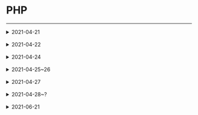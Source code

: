# PHP
------------
<details>
<summary>2021-04-21</summary>
<div markdown="2021-04-21">

## 2021-04-21(졸작으로 인해 늦어진 TIL 작성)
------------
PHP는 C언어를 기반으로 만들어진 서버 측에서 실행되는 '서버 사이드 스크립트' 언어이다.<br/>
서버 사이드 스크립트란 서버 측에서 수행하는 처리를 의미한다.<br/>
브라우저에서 요청한 HTML 문서에 서버 사이드 스크립트 언어의 코드가 포함되어 있으면, 서버는 이 부분을 자신이 처리하고 그 결과를 브라우저에 보내 주고
이러한 서버 사이드에서 자주 사용하는 스크립트 언어가 바로 PHP입니다.<br/>
PHP로 작성된 코드를 HTML 코드 안에 추가하면, 웹 서버는 해당 코드를 해석하여 자동으로 HTML 문서를 생성하여서 PHP를 사용하면 동적으로 빠르게 HTML 문서를 만들 수 있다.<br/>
+ 서버에 미리 저장된 파일이 아닌 서버에 있는 데이터들을 서버 사이드 스크립트 언어로 가공하여 생성되는 페이지를 동적 웹 페이지(dynamic web page)라고 한다.<br/>
+ [인용 TCP-SCHOOL](http://www.tcpschool.com/php/intro)

------------
## 변수 선언
PHP에서 변수를 선언할 때는 변수의 이름 앞에 달러($) 기호를 사용하여 선언하고 따로 타입을 명시하지 않는다.<br/><br/>

+ 정수
```php
$a = 10;
$b = 20;
$c = $a + $b; //$c == 30;
```

+ 실수
```php
$a2 = 0.1;
$b2 = 0.2;
$c2 = $a2 + $b2; //$c2 == 0.3;
```

+ 문자열
```php
$str = "PHP";
$str2 = "HI";
(잘못된 방법)$str3 = $str + $str2; //$str == 0; PHP에서는 문자열에 '+'기호를 넣어줄 경우 숫자로 인식되어 값이 0으로 나온다.
$str3 = $str.$str2 //$str3 == "PHPHI";
```

+ 배열
```php
$arr = [1, 2, 3, 4, 5];
$arr2 = [1, '2', "3", '4', 5];
$arr3 = $arr.$arr2 //당연히 오류 발생. C언어를 기반으로 하였으므로 반복문으로 출력이 가능하다.
```
<br/>
+ 알아둬서 나쁘지 않은 것<br/>
실수의 값을 연결하여 보여주고 싶을때 아래와 같이<br/>
$str4 = $a.$b로 선언할 경우 -> $str4 == 0.10.2 이렇게 나온다. 이는<br/>
$str3 = "$a"."$b"로 해결이 가능하다.<br/>
배열을 합치고 싶으면 array_merge라는 함수를 이용하여 가능하다. -> $arr3 = array_merge($arr, $arr2) -> $arr3 == [1, 2, 3, 4, 5, 1, '2', "3", '4', 5];<br/><br/><br/>

## 변수 이름의 생성 규칙
변수의 이름은 그 변수가 가지는 데이터의 의미를 잘 나타내도록 작성하는 것이 좋다.<br/>
PHP에서는 이러한 변수의 이름을 작성할 때 반드시 지켜야 하는 다음과 같은 규칙이 있다.

1. 변수의 이름은 영문 대소문자, 숫자, 언더스코어(_)로만 구성된다.
2. 변수의 이름은 숫자와의 구분을 빠르게 하기 위해 숫자로는 시작할 수 없다.
3. 변수의 이름에는 공백이 포함될 수 없다.
4. 변수의 이름으로 PHP에서 미리 정의한 $this는 사용할 수 없다.
5. 변수의 이름은 대소문자를 구분한다.<br/><br/><br/>

## 변수의 종류
PHP에서 변수는 스크립트 내 어느 곳에서나 선언할 수 있다.<br/>
변수의 유효 범위(variable scope)란 특정 변수를 참조되거나 사용할 수 있는 스크립트 내의 범위를 의미한다.<br/>
PHP에서는 이러한 변수의 유효 범위에 따라 변수의 종류를 다음과 같이 구분한다.<br/>

1. 지역 변수(local variable)
    + 지역 변수<br/>
         함수 내부에서 선언된 변수는 오직 함수 내부에서만 접근할 수 있다.<br/>
         또한, 함수 내부에서 선언된 변수는 함수의 호출이 종료되면 메모리에서 제거된다.<br/>
         이렇게 함수 내부에서 선언된 변수를 지역 변수(local variable)라고 한다.<br/><br/>
         
2. 전역 변수(global variable)
    + 전역 변수<br/>
    함수 밖에서 선언된 변수는 함수 밖에서만 바로 접근할 수 있다.<br/>
    함수 밖에서 선언된 변수를 함수 내부에서 접근하고자 할 때는 global 키워드를 함께 사용해야 한다.<br/>
    이렇게 함수 밖에서 선언된 변수를 전역 변수(global variable)라고 한다.<br/><br/>
    
    + 슈퍼 글로벌, 슈퍼전역변수, 초전역변수<br/>
    PHP는 미리 정의된 전역 변수인 슈퍼 글로벌(superglobal)을 제공한다.<br/>
    이러한 슈퍼 글로벌은 특별한 선언 없이 스크립트 내의 어디에서라도 바로 사용할 수 있다.<br/>
    PHP에서 제공하는 슈퍼 글로벌은 다음과 같다.<br/><br/>

    #### $GLOBALS
    변수 앞에 global을 붙여 사용한다.
    ```php
        $x = 1;
        function globalfun() {
            global $x;
        }
    ```
    이렇게 하면 함수globalfun() 내부에서 $x의 값을 사용할 수 있지만 다른 함수에서는 불가능 하므로 다시 선언 해주어야 한다.<br/><br/>

    #### $_SERVER
    사용시 서버에 대한 정보를 찾아올 수 있다.<br/>
    그뿐만 아니라 $_SERVER 변수를 통해 사용자가 PC에서 접속했는지 서버에서 접속했는지 알 수 있다.<br/>
    $_SERVER['PHP_SELF'] 현재 실행중인 파일 이름<br/>
    $_SERVER[´SERVER_NAME´] 호스트 서버 이름 등등<br/><br/>

    #### $_GET
    HTML form이 method="GET"으로 제출되었을 때 form 데이터를 수집하는 데 사용하고 또한 변수를 전달할 때도 사용한다.
    ```php
    <form action="<?php echo $_SERVER['PHP_SELF'];?>" method="GET">
        ID : <input type="text" name="GET_TEST">
        <input type="submit">
    </form>
    ```
    ```php
    $id = $_GET['GET_TEST'];
    echo $id;
    ```
    이런 식으로 가능하다.<br/>
    GET 방식 이므로 입력한 값이 '123' 이라면 URL에 "http://localhost/~~~?GET_TEST=123"으로 나타난다.<br/>
    여기서 'echo'는 글자를 HTML 으로 변환하여 출력해준다. 비슷한 코드로 print가 있다.<br/><br/>

    #### $_POST
    HTML form이 method="POST"으로 제출되었을 때 form 데이터를 수집하는 데 사용하고 또한 변수를 전달할 때도 사용한다.
    ```php
    <form action="<?php echo $_SERVER['PHP_SELF'];?>" method="POST">
        ID : <input type="text" name="POST_TEST">
        <input type="submit">
    </form>
    ```
    ```php
    $id = $_POST['POST_TEST'];
    echo $id;
    ```
    위 GET방식과 매우 비슷하지만 둘의 차이는 크게 URL에 나타나지 않는다.<br/><br/>

    #### $_REQUEST
    HTML form이 method="POST" 또는 method="GET"으로 제출되었을 때 form 데이터를 수집하는 데 사용하고 또한 변수를 전달할 때도 사용한다.<br/>
    ```php
    <form action="<?php echo $_SERVER['PHP_SELF'];?>" method="POST or GET">
        ID : <input type="text" name="REQUEST_TEST">
        <input type="submit">
    </form>
    ```
    ```php
    $name = $_REQUEST['fname'];
    echo $name;
    ```
    GET, POST 둘다 상관 없이 HTML form이 제출한 데이터를 받아올 수 있다.<br/><br/>

    #### $_FILES
    HTML form안 input type="file"일때 업로드된 파일 데이터를 수집하는 데 사용한다.<br/>
    ```php
    <form enctype="multipart/form-data" action="<?php echo $_SERVER['PHP_SELF']; ?>" method="POST">
        FILE : <input type="file" name="FILE_TEST">
        <input type="submit">
    </form>
    ```
    ```php
    if (count($_FILES)) {
        echo "<pre>";
        echo "업로드된 파일의 대한 정보\n";
        print_r($_FILES);
        echo "</pre>";
    }
    ```
    위 코드는 결과물이 예상이 잘 안될것이다. 만약 파일을 선택한 후 전송 버튼을 누르게 되면
    ```php
    Array
    (
    [FILE_TEST] => Array
        (
            [name] => 파일이름
            [type] => 파일의 타입
            [tmp_name] => 파일의 위치경로
            [error] => 에러 검출 횟수
            [size] => 파일의 크기(byte)
        )
    )
    ```
    업로드된 파일의 대한 정보가 나타나게 된다.<br/><br/>

    #### $_COOKIE
    $_COOKIE는 쿠키에 대한 코드 입니다.<br/>
    먼저 쿠키란?<br/>
    쿠키(cookie)란 웹 사이트에 접속할 때 서버에 의해 사용자의 컴퓨터에 저장되는 정보를 의미한다.<br/>
    쿠키는 사용자를 식별하는데 종종 사용된다.<br/>
    쿠키는 서버가 사용자 컴퓨터에 내장하는 작은 파일이다.<br/>
    같은 컴퓨터가 브라우져로 페이지를 요청할 때마다, 쿠키도 함께 보낸다.<br/>
    웹 사이트는 이렇게 저장된 사용자의 정보를 클라이언트(client) 측의 컴퓨터에 남겨서 필요할 때마다 재사용한다.<br/>
    현재 이러한 쿠키는 로그인 정보나 장바구니 정보를 저장하는 용도로 많이 활용되고 있다.<br/>
    하지만 사용자의 정보가 컴퓨터에 고스란히 남기 때문에 사생활 침해의 우려가 있으며, 보안과 관련된 이슈를 가지고 있다.<br/>

    //setcookie (이름, 값, 폐기 일자);<br/>
    //더 자세한 속성 : setcookie ( $name [, $value [, $expire [, $path [, $domain [, $secure [, $httponly ]]]]]] )
    ```php
    if ($_POST != null) {
        $POST_COOKIE = $_POST['COOKIE_TEST'];
        setcookie("COOKIE", $POST_COOKIE, time() + 60 * 1);
        header("Location: ./test.php");
        }
    ```
    setcookie() 함수의 매개변수 중에서 쿠키 명을 제외한 매개변수는 모두 옵션이다.<br/>
    쿠키는 명시된 지속 시간이 지나면 무효가 되며, 지속 시간을 전달하지 않으면 브라우저가 닫히기 전까지 계속 유효하다.<br/>
    또한, 사용자가 직접 삭제하지 않는 한 브라우저에 계속 남아 있을 것이다.<br/>
    쿠키를 생성할 때 유효한 주소와 경로를 매개변수로 전달할 수 있다.<br/>
    만약 HTTPS 프로토콜에서 사용하려면 secure 값을 true로 설정해야 한다.
    또한, HTTP 프로토콜에서만 사용하도록 하려면 httponly 값을 true로 설정하면 된다.
    ```php
    <?php
        $cookie = $_COOKIE['COOKIE'];
        echo "쿠키 정보：{$cookie}";
    ?>
    
    <form method="POST" action="./test.php">
        <input type="text" name="COOKIE_TEST">
        <input type="submit" value="전송">
    </form>
    ```
    PHP에서 unset() 함수나 setcookie() 함수를 사용하면, 생성된 쿠키를 삭제할 수 있다.<br/>
    ```php
    unset($_COOKIE["COOKIE"]);
    or
    setcookie($cookieName, $POST_COOKIE, time()-60, "/");
    ```
    <br/>

    #### $_SESSION
    $_SESSION는 쿠키에 대한 코드 입니다.<br/>
    세션(session)이란 웹 사이트의 여러 페이지에 걸쳐 사용되는 사용자 정보를 저장하는 방법을 의미한다.<br/>
    사용자가 브라우저를 닫아 서버와의 연결을 끝내는 시점까지를 세션이라고 한다.<br/>
    쿠키는 클라이언트 측의 컴퓨터에 모든 데이터를 저장한다. 하지만 세션은 서비스가 돌아가는 서버 측에 데이터를 저장하고, 세션의 키값만을 클라이언트 측에 남겨둔다.<br/>
    브라우저는 필요할 때마다 이 키값을 이용하여 서버에 저장된 데이터를 사용하게 된다.<br/>
    이러한 세션은 보안에 취약한 쿠키를 보완해주는 역할을 하고 있다.<br/><br/>

    PHP에서는 session_start() 함수를 이용하여 새로운 세션을 시작하거나, 기존의 세션을 다시 시작할 수 있다.<br/>
    session_start() 함수는 세션 아이디가 이미 존재하는지를 확인하고, 존재하지 않으면 새로운 아이디를 만든다.<br/>
    만약 이미 존재하는 세션 아이디가 있을 때는 원래 있던 세션 변수를 다시 불러와서 사용할 수 있도록 한다.<br/>
    세션 아이디는 웹 서버에 의해 무작위로 만들어진 숫자이다.<br/>
    이 세션 아이디는 세션이 유지되는 동안 클라이언트 측에 저장되며, 세션 변수를 등록하는 키로 사용된다.<br/>
    웹 서버에서는 클라이언트로부터 받아온 세션 아이디를 가지고, 해당 아이디에 대응되는 세션 변수에 접근할 수 있다.<br/>
    쿠키와 마찬가지로 세션도 어떤 헤더보다도 먼저 생성해야만 한다.<br/>
    세션의 지속 시간은 쿠키와 달리 php.ini 파일에 설정되어 있으므로, 따로 명시해주지 않아도 된다.
    ```php
    session_start();
    ```
    세션이 생성되고 나면 세션 변수를 수퍼 글로벌인 $_SESSION 배열에 등록할 수 있다.<br/>
    이때 세션 변수의 이름이 키값이 되며, 이 내용은 서버 측에 저장된다.<br/>
    등록된 세션 변수는 등록을 해지하지 않는 한 세션이 끝날 때까지 유지된다.
    ```php
    $_SESSION["name"] = "김씨";
    $_SESSION["age"] = 21;
    ```

    생성된 세션 변수는 $_SESSION["~"]으로 접근할 수 있다.
    ```php
    session_start();
    session = "session_test";
    $_SESSION['SESSION'] = $session;
    ```
    ```php
    echo "세션 정보：{$_SESSION['SESSION']}";
    ```
    세션 변수의 사용이 모두 끝나면, 세션 변수의 등록을 해지할 수 있다.<br/>
    unset() 함수를 사용하면, 특정 이름의 세션 변수만을 해지할 수 있다.<br/>
    현재 등록된 모든 세션 변수를 해지하고자 할 때에는 session_unset() 함수를 사용하면 된다.<br/>
    또한, 세션을 자체를 완전히 종료하려면 session_destroy() 함수를 사용하여 세션 아이디를 삭제하면 된다.<br/>
    ```php
    unset($_SESSION["session"]); //해당 세션 등록 해지
    session_unset(); //모든 세션 등록 해지
    session_destroy(); //세션 자체를 종료
    ```
    <br/>

3. 정적 변수(static variable)
    + 정적 변수<br/>
    정적 변수(static variable)란 함수 내부에서 static 키워드로 선언한 변수를 의미한다.<br/>
    함수 내부에서 선언된 정적 변수는 함수의 호출이 종료되더라도 메모리상에서 사라지지 않다.<br/>
    하지만 지역 변수처럼 해당 함수 내부에서만 접근할 수 있다.<br/>
    ```php
    function staticfun() {
        static $cnt = 0;
        echo "static count의 값 : {$cnt}<br>";
        $cnt++;
    }
    staticfun();
    staticfun();
    staticfun();
    ```
------------
</div>
</details>
<br>

<details>
<summary>2021-04-22</summary>
<div markdown="2021-04-22">

## 2021-04-22
#### 중간고사

</div>
</details>
<br>

<details>
<summary>2021-04-24</summary>
<div markdown="2021-04-24">

## 2021-04-24
------------
## 상수
상수란 변수와 마찬가지로 데이터를 저장할 수 있는 메모리 공간을 의미한다.<br/>
하지만 상수가 변수와 다른 점은 한 번 선언되면, 스크립트가 실행되는 동안 그 데이터를 변경하거나 해제할 수 없다는 점이다.<br/>
PHP에서는 define() 함수를 사용하여 상수를 선언할 수 있다.<br/>
 + define()
    ```php
    define(상수이름, 상수 값, 대소문자구분여부)
    //대소문자구분여부의 디폴트(false, 빈칸 가능)는 구분하고, true가 들어가면 구분을 하지 않는다.
    ```
    ```php
    function definefunc(){
        echo def; // 에러발생
        define("def", "define() 테스트");
        echo def; // 정상출력
        }
        
        definefunc();
        echo "<br>".def; // 정상출력(이해를 돕기위한 <br>태그 삽입)
    ```
    <br/>

## 마법 상수
PHP는 어떤 스크립트에서도 사용할 수 있는 미리 정의된 다양한 상수를 제공한다.<br/>
// pre 태그는 '```' 로 감싸면 제대로 보여지지 않아서 평문으로 작성 //<br/>

    <?php
    echo "<pre>";
    print_r(get_defined_constants(true));
    echo "</pre>";
    ?>

위 코드를 실행 시키면 [이러한](/php/php_magicconstants.md) 화면이 나온다.<br/>
PHP는 위와 같이 미리 정의된 상수 이외에도 어디에 사용하느냐에 따라 용도가 변경되는 8개의 마법 상수를 제공한다.<br/>
이러한 마법 상수는 대소문자를 구분하지 않는다.<br/>

    __LINE__ : 파일의 현재 줄 번호를 반환한다.

    __FILE__ : 파일의 전체 경로와 이름을 반환한다. include 내부에서 사용할 경우 include된 파일명을 반한다.

    __DIR__	: 파일의 디렉터리를 반환한다. 포함한 파일 안에서 사용할 경우 포함된 파일의 디렉터리를 반환한다.
              dirname(__FILE__)과 같은 결과를 반한다.

    __FUNCTION__ : 함수의 이름을 반환한다.
    
    __CLASS__ : 클래스의 이름을 반환한다. 클래스 이름은 대소문자를 구분한다.

    __TRAIT__ : 클래스의 이름을 반환한다. 클래스 이름은 대소문자를 구분한다. 트레이트의 이름은 트레이트를 선언한 네임스페이스를 포함한다.

    __METHOD__	클래스의 메소드 이름을 반환한다.

    __NAMESPACE__	현재 네임스페이스의 이름을 반환한다.


    <?php
    echo " __LINE__ : " . __LINE__;
    echo "<br>";
    echo " __FILE__ : " . __FILE__;
    echo "<br>";
    echo " __DIR__ : " . __DIR__;
    echo "<br>";
    echo "dirname(__FILE__) : " . dirname(__FILE__);
    echo "<br>";
    echo " __FUNCTION__ : " . __FUNCTION__;
    echo "<br>";
    echo " __CLASS__ : " . __CLASS__;
    echo "<br>";
    echo "__TRAIT__ : " . __TRAIT__;
    echo "<br>";
    echo " __METHOD__ : " . __METHOD__;
    ?>
    
 
## 기본 타입
타입(data type)이란 프로그램에서 다룰 수 있는 값의 종류를 의미한다.<br/>
PHP에서는 여러 가지 형태의 타입을 미리 정의하여 제공하고 있으며, 이것을 기본 타입이라고 한다.<br/>
PHP가 제공하는 기본 타입은 다음과 같다.<br/>

1. 불리언(boolean)
    + 불리언은 참(true)과 거짓(false)을 표현
    + PHP에서 불리언은 상수인 true와 false를 사용해 나타내며, 대소문자를 구분하지는 않는다. 아래 값들은 모두 false 값을 가진다.
         - 불리언 : false
         - 정수 : 0
         - 실수 : 0.0
         - 빈 문자열과 문자열 "0"
         - 빈 배열
         - NULL

    ```php
    var_dump((bool) false);
    echo "<br>";
    var_dump((bool) "false");
    echo "<br>";
    var_dump((bool) 0);
    echo "<br>";
    var_dump((bool) -100);
    echo "<br>";
    var_dump((bool) 0.0);
    echo "<br>";
    var_dump((bool) "");
    echo "<br>";
    var_dump((bool) "0");
    echo "<br>";
    var_dump((bool) array());
    echo "<br>";
    var_dump((bool) null);
    ```
    <br/>

2. 정수(integer)
    + 정수(integer)는 부호를 가지는 소수부가 없는 수를 의미한다.
    + PHP에서 정수의 표현 범위는 운영체제에 따라 달라지며, 64비트 운영체제를 기준으로 -263 ~ (263 - 1) 사이의 값을 가진다.
    + PHP에서는 부호가 없는 정수(unsigned integer)는 지원하지 않는다.
    + 정수는 10진수, 8진수(0으로 시작), 16진수(0x로 시작)로도 표현할 수 있다.

    ```php
    echo "INT 타입의 크기는 " . PHP_INT_SIZE . "바이트 입니다.<br>";
    echo "INT 타입이 표현할 수 있는 가장 큰 수는 " . PHP_INT_MAX . " 입니다.<br>";
    $int1 = 9223372036854775807; // PHP_INT_MAX의 값
    $int2 = 9223372036854775808; // PHP_INT_MAX보다 1큰 값
    echo $int1 . "<br>" . $int2;
    ```
    위의 예제에서 상수 PHP_INT_SIZE는 정수 타입의 크기를<br/>
    PHP_INT_MAX의 값은 정수 타입이 표현할 수 있는 가장 큰 수를 나타낸다.<br/>
    PHP에서는 변수에 정수의 최대 범위를 넘는 값이 대입되면, 그 변수는 자동으로 실수형(float)으로 인식된다.<br/><br/>

3. 실수(float)
    + 실수는 소수부나 지수부를 가지는 수를 의미하며, 정수보다 더 넓은 표현 범위를 가진다.
    + PHP에서 실수의 표현 범위는 운영체제에 따라 달라지지만 대략 ~1.8e307까지 표현할 수 있다.
    + 컴퓨터에서 실수를 표현하는 방식은 반드시 오차가 존재하는 한계를 지니므로, 실수형끼리 직접 값을 비교하는 것은 피하는 것이 좋다.

    ```php
    echo "FLOAT 타입이 표현할 수 있는 가장 큰 수는 " . PHP_FLOAT_MAX . " 입니다.<br>";
    $int1 = 1.7976931348623E+308; // PHP_INT_MAX의 값
    $int2 = 1.7976931348623E+308; // PHP_INT_MAX보다 1큰 값
    $int2 = $int2 + pow(10, 295); // pow(a, b) -> a의 b제곱값

    echo $int1 . "<br>" . $int2;
    echo "<br>".pow(10, 295);
    ```
    PHP에서는 e 지수 표현과 E 지수 표현이 모두 가능하다.<br/>
    변수에 실수의 최대 범위를 넘는 값이 대입되면, 그 변수는 자동으로 미리 정의된 상수인 INF로 인식된다.<br/>
    ```php
    $int1 = 13910230.324923490324923490324923490324923490324923490; // PHP_INT_MAX의 값
    $int2 = 13910230.324923490324923490324923490324923490324923490111233123;

    if($int1 == $int2){
        echo "같아요";
    } else {
        echo "틀려요";
    }
    ```
    $int1과 $int2는 다르지만 코드를 실행시키면 "같아요"가 출력된다.<br/><br/>

4. 문자열(string)
    + 문자열(string)은 일련의 연속된 문자(character)들의 집합을 의미한다.
    + PHP에서 문자열 리터럴은 큰따옴표("")나 작은따옴표('')로 감싸서 표현한다.
    + 아스키(ASCII) 인코딩 환경에서 영문자는 한 글자당 1바이트, 한글은 한 글자당 2바이트로 표현된다.
    + UTF-8 인코딩 환경에서는 영문자는 한 글자당 1바이트, 한글은 한 문자당 3바이트로 표현된다.

    ```php
    $str1 = "PHP";
    $str2 = "가";

    echo strlen($str1); // 3
    echo "<br>";
    echo strlen($str2); // 18
    ```
    한글이 한 문자당 3바이트로 처리되는 것을 확인할 수 있다.<br/><br/>

5. 배열(array)
    + PHP에서 배열(array)은 한 쌍의 키(key)와 값(value)으로 이루어진 맵(map)으로 구성되는 순서가 있는 집합을 의미한다.
    + map의 키값으로는 정수와 문자열만이 가능하며, 하나의 배열에 두 가지 키값을 같이 사용할 수 있다.
    + 정수와 문자열 이외에 다른 타입의 값을 키값으로 사용하면, 내부적으로 다음과 같이 타입 변환이 이루어진다.
        - 불리언은 true는 1로, false는 0으로 자동 타입 변환된다.
        - 유효한 숫자로만 이루어진 문자열은 정수나 실수로 자동 타입 변환된다.
        - 실수는 소수 부분이 제거되고, 정수로 자동 타입 변환된다.
        - NULL은 빈 문자열("")로 자동 타입 변환된다.
        - 배열과 객체는 배열의 키값으로 사용할 수 없다.
        ```php
        $arr = array(
            1 => "첫 번째 값",   // PHP의 배열에서 키값의 1과 "1"은 같은 값을 나타냄.
            "1" => "두 번째 값", // 같은 키값을 사용하여 두 번 선언했기 때문에 나중에 선언된 "두 번째 값"만 남게됨.
            10 => "세 번째 값",
            -10 => "네 번째 값"
        );
        var_dump($arr);
        echo "<br>";
        echo $arr[1];
        echo "<br>";
        echo $arr["1"];
        echo "<br>";
        echo $arr[10];
        echo "<br>";
        echo $arr[-10];
        ```
        첫 번째 배열 요소의 키값인 1과 두 번째 배열 요소의 키값인 "1"은 같은 값으로 저장된다.<br/>
        PHP에서는 같은 키값으로 여러 번 맵(map)을 선언할 경우, 그 키에 해당하는 값을 계속 덮어써서 맨 마지막에 선언된 값만을 저장하게 된다.<br/><br/>

6. 객체(object)
    + 객체(object)는 클래스의 인스턴스(instance)를 저장하기 위한 타입이다.
    + 객체는 프로퍼티(properties)과 메소드(methods)를 포함할 수 있다.
    ```php
    class PHP
    {
        public function PHP2()
        {
            $this->lec_01 = "PHP";
            $this->lec_02 = "WITH";
            $this->lec_03 = "MySQL";
        }
    }

    $str = new PHP;
    $str->PHP2();
    echo $str->lec_01;
    echo "<br>";
    echo $str->lec_02;
    echo "<br>";
    echo $str->lec_03;
    ```

7. 리소스(resource)
    + 리소스(resource)는 PHP 외부에 존재하는 외부 자원을 의미한다.
    + 리소스는 데이터베이스 함수 등에서 데이터베이스 연결 등을 반환할 때 사용된다.<br/><br/>

8. NULL
    + NULL은 오직 한 가지 값(NULL 상수)만을 가질 수 있는 특별한 타입이다.
    + NULL 타입의 변수란 아직 어떠한 값도 대입되지 않은 변수를 의미한다.
    ```php
    $a;
    var_dump($a);


    $a = 100;
    var_dump($a);


    unset($a);
    var_dump($a);
    ```
    PHP에서 초기화하지 않은 변수는 NULL로 자동 초기화한다.<br/>
    -> var_dump($a)에서 화면에 에러가 발생하여 Undefined variable $a 즉 지정되지 않았다는 에러가 출력된다.<br/>
    삭제되거나 존재하지 않는 변수를 참조할 경우에도 NULL을 반환한다.<br/>
    -> 위 코드에선 반환전 $a의 값을 삭제했으므로 마찬가지로 에러가 발생한다.<br/><br/>


## 타입 변환
 + 자동 타입 변환<br/>
    PHP에서는 변수의 타입은 해당 변수에 대입하는 값에 따라 자동으로 결정되기 때문에 변수를 선언할 때 타입을 명시할 필요가 없다.<br/>
    이러한 타입 변환을 자동 타입 변환이라 한다.<br/>
    ```php
    $auto = "문자열"; // string
    echo $auto."<br>";
    $auto = 10;       // int
    echo $auto."<br>";
    $auto = 3.14;     // float
    echo $auto."<br>";
    ```
    <br/>

 + 강제 타입 변환<br/>
    PHP에서는 변수에 값을 대입할 때마다 변수의 타입이 그것에 맞게 변하게 된다.<br/>
    하지만 사용자가 직접 데이터의 타입을 변환해야 할 경우도 많다.<br/>
    PHP에서는 이러한 강제 타입 변환을 타입 캐스트 연산자인 괄호(())를 사용하여 수행할 수 있다.<br/>
    변환시키고자 하는 데이터나 변수의 앞에 괄호를 붙이고, 그 괄호 안에 변환할 타입을 적으면 된다.<br/>
    ```php
    $cast1 = 10;
    var_dump($cast1);           // int(10)  
    echo "<br>";

    $cast2 = (boolean) $cast1;
    var_dump($cast2);           // bool(true)
    echo "<br>";

    $cast3 = 0;
    var_dump($cast3);           // int(0)  
    echo "<br>";

    $cast4 = (boolean) $cast3;
    var_dump($cast4);           // bool(false)
    ```
    <br/>

 + 가변 변수<br/>
    PHP에서는 변수의 타입뿐만 아니라 변수의 이름까지 동적으로 바꿀 수 있다.<br/>
    이러한 변수를 가변 변수(variable variables)라고 하며, 해당 변수의 값을 또 다른 변수의 이름으로 취급한다.
    ```php
    $PHP = "HTML";
    $HTML = "CSS";
    $CSS = "JavaScript";
    $JavaScript = "Ajax";
    $Ajax = "PHP";  

    echo $PHP;       // HTML
    echo "<br>";
    echo $$PHP;      // $HTML -> CSS
    echo "<br>";
    echo $$$PHP;     // $$HTML -> $CSS -> JavaScript
    echo "<br>";
    echo $$$$PHP;    // $$$HTML -> $$CSS -> $JavaScript -> Ajax
    echo "<br>";
    echo $$$$$PHP;   // $$$$HTML -> $$$CSS -> $$JavaScript -> $Ajax -> PHP
    echo "<br>";
    echo $$$$$$PHP;  // $$$$$HTML -> $$$$CSS -> $$$JavaScript -> $$Ajax -> $PHP -> HTML
    echo "<br>";
    echo $$$$$$$PHP; // $$$$$$HTML -> $$$$$CSS -> $$$$JavaScript -> $$$Ajax -> $$PHP -> $HTML -> CSS ...
    ```
    각 변수가 가지는 값이 변수의 이름인 변수의 값으로 변경된다.<br/>
    즉 $PHP = "HTML"이면 $$PHP는 $PHP의 값이 "HTML"이었으므로 HTML이라는 변수의 값인 "CSS"라는 값을 가지게 된다.<br/><br/>
------------
</div>
</details>
<br>

<details>
<summary>2021-04-25~26</summary>
<div markdown="2021-04-25~26">

## 2021-04-25~26
#### 중간고사

</div>
</details>
<br>

<details>
<summary>2021-04-27</summary>
<div markdown="2021-04-27">

## 2021-04-27
#### 개인사정으로 인한 지체

</div>
</details>
<br>

<details>
<summary>2021-04-28~?</summary>
<div markdown="2021-04-28~?">

## 2021-04-28~?
#### 졸업작품에 대한 회의와 화면공유로 실시간 소통 코딩, 개인 프로젝트로 인해 지체예정

</div>
</details>
<br>

<details>
<summary>2021-06-21</summary>
<div markdown="2021-06-21">

## 2021-06-21
#### 기말고사 이후 작성 시작
#### 표 내부 "|"의 글자가 제대로 작성되지 않는 문제로 "/"로 대체하였습니다.
------------
## 연산자
PHP는 다양한 연산을 위해 많은 종류의 연산자를 제공하고 있다.

### 산술 연산자(arithmetic operator)
산술 연산자는 사칙 연산을 다루는 가장 기본적이면서도 많이 사용하는 연산자이다.
산술 연산자는 모두 두 개의 피연산자를 가지는 이항 연산자이며, 피연산자들의 결합 방향은 왼쪽에서 오른쪽이다.
|산술 연산자|설명|
|:--------:|:--------:|
|+|왼쪽의 피연산자에 오른쪽의 피연산자를 더함|
|-|왼쪽의 피연산자에서 오른쪽의 피연산자를 뺌|
|*|왼쪽의 피연산자에 오른쪽의 피연산자를 곱함|
|/|왼쪽의 피연산자를 오른쪽의 피연산자로 나눔|
|%|왼쪽의 피연산자를 오른쪽의 피연산자로 나눈 후, 그 나머지를 반환함|
|**|왼쪽 피연산자의 값에 오른쪽 피연산자의 값을 제곱함. (PHP 5.6에서 추가됨)|

```php
$num_01 = 10;
$num_02 = 4;

echo "+ 연산자에 의한 결과값은 ".($num_01 + $num_02)."입니다.<br>"; // 14
echo "- 연산자에 의한 결과값은 ".($num_01 - $num_02)."입니다.<br>"; // 6
echo "* 연산자에 의한 결과값은 ".($num_01 * $num_02)."입니다.<br>"; // 40
echo "/ 연산자에 의한 결과값은 ".($num_01 / $num_02)."입니다.<br>"; // 2.5
echo "% 연산자에 의한 결과값은 ".($num_01 % $num_02)."입니다.";     // 2
```

### 연산자의 우선순위(operator precedence)와 결합 방향(associativity)
연산자의 우선순위는 하나의 수식 내에 여러 연산자가 함께 등장할 때, 어느 연산자가 먼저 처리될 것인가를 결정한다.
우선순위는 일반적인 수식과 같다. [] -> {} -> () -> *,/ -> +,-

### PHP 연산자의 우선순위표
PHP에서 연산자의 우선순위와 결합 방향은 다음과 같다.
|우선순위|연산자|설명|결합 방향|
|:--------:|:--------:|:--------:|:--------:|
|1|new|new 객체의 생성|-|
| |clone|객체의 복제|-|
|2|[]|배열|왼쪽에서 오른쪽으로|
|3|++|증가 연산자|-|
| |--|감소 연산자|-|
|4|(타입)|타입 캐스트 연산자|-|
| |~|비트 NOT 연산자|-|
| |-|음의 부호 (단항 연산자)|-|
|5|instanceof|객체|-|
|6|!|논리 NOT 연산자|오른쪽에서 왼쪽으로|
|7|*|곱셈 연산자|왼쪽에서 오른쪽으로|
| |/|나눗셈 연산자|왼쪽에서 오른쪽으로|
| |%|나머지 연산자|왼쪽에서 오른쪽으로|
|8|+|덧셈 연산자|왼쪽에서 오른쪽으로|
| |-|뺄셈 연산자|왼쪽에서 오른쪽으로|
|9|<<|비트 왼쪽 시프트 연산자|왼쪽에서 오른쪽으로|
| |>>|비트 오른쪽 시프트 연산자|왼쪽에서 오른쪽으로|
|10|<|관계 연산자(보다 작은)|-|
| |<=|관계 연산자(보다 작거나 같은)|-|
| |>|관계 연산자(보다 큰)|-|
| |>=|관계 연산자(보다 크거나 같은)|-|
| |<>|관계 연산자(와 같지 않은)|-|
|11|==|관계 연산자(와 같은)|-|
| |===|관계 연산자(와 같고 같은 타입)|-|
| |!=|관계 연산자(와 같지 않은)|-|
| |!==|관계 연산자(와 같지 않거나 다른 타입)|-|
|12|&|비트 AND 연산자|왼쪽에서 오른쪽으로|
|13|^|비트 XOR 연산자|왼쪽에서 오른쪽으로|
|14|'|'|비트 OR 연산자|왼쪽에서 오른쪽으로|
|15|&&|논리 AND 연산자|왼쪽에서 오른쪽으로|
|16|//|논리 OR 연산자|왼쪽에서 오른쪽으로|
|17|?:|삼항 연산자|오른쪽에서 왼쪽으로|
|18|=|대입 연산자|오른쪽에서 왼쪽으로|
| |+=|복합 대입 연산자(덧셈)|오른쪽에서 왼쪽으로|
| |-=|복합 대입 연산자(뺄셈)|오른쪽에서 왼쪽으로|
| |*=|복합 대입 연산자(곱셈)|오른쪽에서 왼쪽으로|
| |/=|복합 대입 연산자(나눗셈)|오른쪽에서 왼쪽으로|
| |%=|복합 대입 연산자(나머지)|오른쪽에서 왼쪽으로|
| |.=|복합 대입 연산자(문자열 추가)|오른쪽에서 왼쪽으로|
| |<<=|복합 대입 연산자(비트 왼쪽 시프트)|오른쪽에서 왼쪽으로|
| |>>=|복합 대입 연산자(비트 오른쪽 시프트)|오른쪽에서 왼쪽으로|
| |&=|복합 대입 연산자(비트 AND)|오른쪽에서 왼쪽으로|
| |'|='|복합 대입 연산자(비트 OR)|오른쪽에서 왼쪽으로|
| |^=|복합 대입 연산자(비트 XOR)|오른쪽에서 왼쪽으로|
|19|and|논리 AND 연산자|왼쪽에서 오른쪽으로|
|20|xor|논리 XOR 연산자|왼쪽에서 오른쪽으로|
|21|or|논리 OR 연산자|왼쪽에서 오른쪽으로|
|22|,|쉼표 연산자|왼쪽에서 오른쪽으로|

위의 표에서 나온 순서대로 우선순위가 빠른 연산자가 가장 먼저 실행된다.
또한, 같은 우선순위를 가지는 연산자가 둘 이상 있을 때에는 결합 순서에 따라 실행 순서가 결정된다.


### 대입 연산자(assignment operator)
대입 연산자는 변수에 값을 대입할 때 사용하는 이항 연산자이며, 피연산자들의 결합 방향은 오른쪽에서 왼쪽이다.
|대입 연산자|설명|
|:--------:|:--------:|
|=|왼쪽의 피연산자에 오른쪽의 피연산자를 대입함|

### 복합 대입 연산자
PHP에서는 대입 연산자와 산술 연산자 등을 결합한 다양한 복합 대입 연산자를 제공한다.
복합 대입 연산자는 모두 두 개의 피연산자를 가지는 이항 연산자이며, 피연산자들의 결합 방향은 오른쪽에서 왼쪽이다.
|복합 대입 연산자|설명|
|:--------:|:--------:|
|+=|왼쪽의 피연산자에 오른쪽의 피연산자를 더한 후, 왼쪽의 피연산자에 대입함|
|-=|왼쪽의 피연산자에서 오른쪽의 피연산자를 뺀 후, 왼쪽의 피연산자에 대입함|
|*=|왼쪽의 피연산자에 오른쪽의 피연산자를 곱한 후, 왼쪽의 피연산자에 대입함|
|/=|왼쪽의 피연산자를 오른쪽의 피연산자로 나눈 후, 왼쪽의 피연산자에 대입함|
|%=|왼쪽의 피연산자를 오른쪽의 피연산자로 나눈 후, 그 나머지를 왼쪽의 피연산자에 대입함|
|.=|왼쪽 피연산자의 문자열에 오른쪽 피연산자의 문자열을 추가한 후, 왼쪽의 피연산자에 대입함|
|<<=|왼쪽의 피연산자의 비트를 오른쪽의 피연산자만큼 전부 왼쪽으로 이동시킨 후, 그 결과를 왼쪽의 피연산자에 대입함|
|>>=|왼쪽의 피연산자의 비트를 부호를 유지하면서 오른쪽의 피연산자만큼 전부 오른쪽으로 이동시킨 후, 그 결과를 왼쪽의 피연산자에 대입함|
|&=|왼쪽의 피연산자와 오른쪽의 피연산자의 논리식이 모두 true면 왼쪽 피연산자에 true을 대입하고, 그 외에는 false을 대입함|
|'|='|왼쪽의 피연산자나 오른쪽의 피연산자의 논리식 중 하나라도 true면 왼쪽 피연산자에 true을 대입하고, 그 외에는 false을 대입함|
|^=|왼쪽 피연산자의 논리식과 오른쪽 피연산자의 논리식이 서로 다르면 왼쪽 피연산자에 true을 대입하고, 그 외에는 false을 대입함|

```php
$num_01 = 7;
$num_02 = 7;
$num_03 = 7;

echo "- 연산자에 의한 결과값은 ".($num_01 = $num_01 - 5)."입니다.<br>"; // 2
echo "-= 연산자에 의한 결과값은 ".($num_02 -= 5)."입니다.<br>";         // 2
echo "=- 연산자에 의한 결과값은 ".($num_03 =- 5)."입니다.";             // -5
```

### 증감 연산자(increment and decrement operator)
증감 연산자는 피연산자를 1씩 증가 혹은 감소시킬 때 사용하는 연산자이다.
이 연산자는 피연산자가 단 하나뿐인 단항 연산자이다.
증감 연산자는 해당 연산자가 피연산자의 어느 쪽에 위치하는가에 따라 연산의 순서 및 결과가 달라진다.
|증감 연산자|설명|
|:--------:|:--------:|
|++$var|먼저 피연산자의 값을 1 증가시킨 후에 해당 연산을 수행함|
|$var++|먼저 해당 연산을 수행하고 나서, 피연산자의 값을 1 증가시킴|
|--$var|먼저 피연산자의 값을 1 감소시킨 후에 해당 연산을 수행함|
|$var--|먼저 해당 연산을 수행하고 나서, 피연산자의 값을 1 감소시킴|

```php
$num_01 = 7;
$num_02 = 7;

echo "++\$num_01 에 의한 결과값은 ".(++$num_01 - 5)."이고, 변수의 값은 {$num_01}로 변했습니다.<br>";
echo "\$num_02++ 에 의한 결과값은 ".($num_02++ - 5)."이고, 변수의 값은 {$num_02}로 변했습니다.";
```
위의 예제에서 첫 번째 연산은 변수 $num_01의 값을 먼저 1 증가시킨 후에 전체 연산을 수행한다.
하지만 두 번째 연산은 먼저 모든 연산을 끝마친 후에 변수 $num_02의 값을 1 증가시킨다.
따라서 두 번째 연산에서 변수 $num_02의 증가는 전체 연산에 어떠한 영향도 미치지 않는다.


### 증감 연산자의 연산 순서
증감 연산자는 피연산자의 어느 쪽에 위치하는가에 따라 연산의 순서가 달라진다.

```php
$x = 10;
$y = $x-- + 5 + --$x;

echo "변수 \$x 의 값은 ".$x."이고, 변수 \$y 의 값은 ".$y."으로 변경되었습니다.";
```

위 예제 해석
1. ($x-- + 5)의 식이 실행되어 $y는 15의 값을 가진다.
2. $x-- 부분이 실행되어 $x는 9의 값을 가지게 된다.
3. --$x부분이 실행되어 $x는 8의 값을 가지게 된다.
4. $y 값(15)과 $x(8)의 값이 더해져 23의 값을 가지게 되고 echo부분이 실행되어 화면에 출력된다.<br>
// 출력 : 변수 $x 의 값은 8이고, 변수 $y 의 값은 23으로 변경되었습니다.<br>
// echo부분 $x앞 '\'이 표시는 문자 그대로를 출력하라는 의미로 php의 변수선언 '$'를 무력화한다고 보면 된다.

### 비교 연산자(comparison operator)
비교 연산자는 피연산자 사이의 상대적인 크기를 판단하여, 참(true)과 거짓(false)을 반환한다.
비교 연산자는 모두 두 개의 피연산자를 가지는 이항 연산자이며, 피연산자들의 결합 방향은 왼쪽에서 오른쪽이다.

|비교 연산자|설명|
|:--------:|:--------:|
|==|왼쪽의 피연산자와 오른쪽의 피연산자가 같으면 참을 반환함|
|===|왼쪽의 피연산자와 오른쪽의 피연산자가 같고, 같은 타입이면 참을 반환함 (PHP 4에서 추가됨)|
|!=|왼쪽의 피연산자와 오른쪽의 피연산자가 같지 않으면 참을 반환함|
|<>|왼쪽의 피연산자와 오른쪽의 피연산자가 같지 않으면 참을 반환함|
|!==|왼쪽의 피연산자와 오른쪽의 피연산자가 같지 않거나, 타입이 다르면 참을 반환함 (PHP 4에서 추가됨)|
|<|왼쪽의 피연산자가 오른쪽의 피연산자보다 작으면 참을 반환함|
|<=|왼쪽의 피연산자가 오른쪽의 피연산자보다 작거나 같으면 참을 반환함|
|>|왼쪽의 피연산자가 오른쪽의 피연산자보다 크면 참을 반환함|
|>=|왼쪽의 피연산자가 오른쪽의 피연산자보다 크거나 같으면 참을 반환함|

```php
$num_01 = 3;
$num_02 = 3.0;
$num_03 = 3;

var_dump($num_01 == $num_02);  // true
var_dump($num_01 === $num_02); // false
var_dump($num_01 != $num_03);  // false
```

#### 다양한 타입의 비교
PHP에서는 다양한 타입의 값을 서로 비교해야 할 때 다음 규칙에 따라 비교한다.

|피연산자1|피연산자2|비교 규칙|
|:--------:|:--------:|:--------:|
|bool, null|모두|둘 다 불리언으로 변환한 후 비교함 (false < true)|
|string, resource, integer, float|string, resource, integer, float|숫자로 시작하는 문자열과 리소스는 숫자로 변환한 후 비교함|
|object|object|내장 클래스는 자신의 비교 함수를 정의할 수 있으나, 다른 클래스끼리 비교할 수는 없음|
|array|array|배열끼리의 비교는 같은 키를 가지는 값을 서로 비교함. 이때 피연산자1 배열의 키가 피연산자2 배열에 존재하지 않으면 비교할 수 없으며, 배열 요소의 수가 적은 쪽이 작은 거로 판단됨|
|array|모두|배열이 항상 큰 거로 판단됨|
|object|모두|객체가 항상 큰 거로 판단됨|

```php
var_dump(0 < true);           // true
var_dump("123abc" == 123);    // false
var_dump("123abc" === 123);   // false

$arr_01 = array("a" => 10);
$arr_02 = array("a" => 5);
$arr_03 = array("a" => 5, "c" => 7);

var_dump($arr_01 >= $arr_02); // true
var_dump($arr_01 >= $arr_03); // false
var_dump("문자열" < $arr_01); // true
```

### 논리 연산자(logical operator)
논리 연산자는 논리식을 판단하여, 참(true)과 거짓(false)을 반환한다.
and, or, xor 연산자는 두 개의 피연산자를 가지는 이항 연산자이며, 피연산자들의 결합 방향은 왼쪽에서 오른쪽이다.
! 연산자는 피연산자가 단 하나뿐인 단항 연산자이며, 피연산자의 결합 방향은 오른쪽에서 왼쪽이다.

|논리 연산자|설명|
|:--------:|:--------:|
|and|논리식이 모두 참이면 참을 반환함 (AND 연산)|
|or|논리식 중에서 하나라도 참이면 참을 반환함 (OR 연산)|
|xor|논리식이 서로 다르면 참을 반환함 (XOR 연산)|
|&&|논리식이 모두 참이면 참을 반환함 (AND 연산)|
|//|논리식 중에서 하나라도 참이면 참을 반환함 (OR 연산)|
|!|논리식의 결과가 참이면 거짓을, 거짓이면 참을 반환함 (NOT 연산)|

다음은 논리 연산자의 모든 동작의 결과를 보여주는 진리표(truth table)이다.
|A|B|A and B (A && B)|A or B (A || B)|A xor B|!A|
|:--------:|:--------:|:--------:|:--------:|:--------:|:--------:|:--------:|
|true|true|true|true|false|false|
|true|false|false|true|true|false|
|false|true|false|true|true|true|
|false|false|false|false|false|true|

```php
$num_01 = true;
$num_02 = false;

var_dump($num_01 and $num_02);      // true and false -> false
var_dump($num_01 or $num_02);       // true or false -> true
var_dump($num_01 xor $num_02);      // true xor false -> true
var_dump( (3 < 5) or ("12" > 20) ); // true or false -> true
```

### 비트 연산자(bitwise operator)
비트 연산자는 논리 연산자와 비슷하지만, 비트(bit) 단위로 논리 연산을 수행한다.
또한, 비트 단위로 전체 비트를 왼쪽이나 오른쪽으로 이동시킬 때도 사용한다.

|비트 연산자|설명|
|:--------:|:--------:|
|&|대응되는 비트가 모두 1이면 1을 반환함 (비트 AND 연산)|
|/|대응되는 비트 중에서 하나라도 1이면 1을 반환함 (비트 OR 연산)|
|^|대응되는 비트가 서로 다르면 1을 반환함 (비트 XOR 연산)|
|~|비트를 1이면 0으로, 0이면 1로 반전시킴 (비트 NOT 연산)|
|<<|지정한 수만큼 비트를 전부 왼쪽으로 이동시킴 (left shift 연산)|
|>>|부호를 유지하면서 지정한 수만큼 비트를 전부 오른쪽으로 이동시킴 (right shift 연산)|

다음 그림은 비트 AND 연산자(&)의 동작을 나타낸다.
이처럼 비트 AND 연산자는 대응되는 두 비트가 모두 1일 때만 1을 반환하며, 다른 경우는 모두 0을 반환한다.
![img1](http://www.tcpschool.com/lectures/img_php_bitwise_and.png)


------------

</div>
</details>
<br>